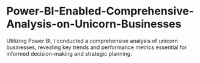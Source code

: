 # Power-BI-Enabled-Comprehensive-Analysis-on-Unicorn-Businesses
Utilizing Power BI, I conducted a comprehensive analysis of unicorn businesses, revealing key trends and performance metrics essential for informed decision-making and strategic planning.
